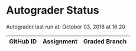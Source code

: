 # Autograder Status
Autograder last run at: October 03, 2018 at 16:20

| GitHub ID | Assignment | Graded Branch |
|-----------|------------|---------------|

